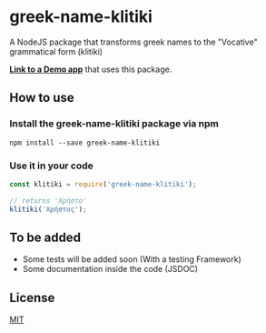 # greek-name-klitiki
A NodeJS package that transforms greek names to the "Vocative" grammatical form (klitiki)

[**Link to a Demo app**](https://greek-names-klitiki.herokuapp.com/) that uses this package.

## How to use

### Install the greek-name-klitiki package via npm

`npm install --save greek-name-klitiki`

### Use it in your code
```javascript
const klitiki = require('greek-name-klitiki');

// returns 'Χρήστο'
klitiki('Χρήστος');
```

## To be added

* Some tests will be added soon (With a testing Framework)
* Some documentation inside the code (JSDOC)

## License

[MIT](LICENSE)
